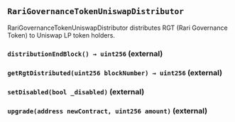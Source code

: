 ## `RariGovernanceTokenUniswapDistributor`

RariGovernanceTokenUniswapDistributor distributes RGT (Rari Governance Token) to Uniswap LP token holders.




### `distributionEndBlock() → uint256` (external)





### `getRgtDistributed(uint256 blockNumber) → uint256` (external)





### `setDisabled(bool _disabled)` (external)





### `upgrade(address newContract, uint256 amount)` (external)








